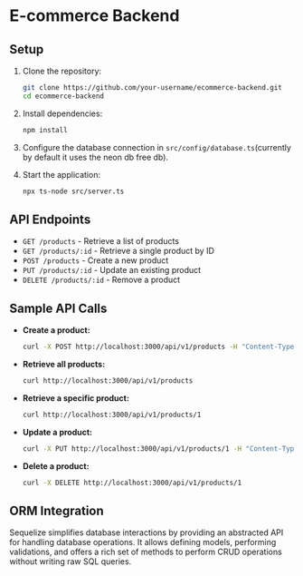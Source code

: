 # E-commerce Backend

## Setup

1. Clone the repository:
    ```bash
    git clone https://github.com/your-username/ecommerce-backend.git
    cd ecommerce-backend
    ```

2. Install dependencies:
    ```bash
    npm install
    ```

3. Configure the database connection in `src/config/database.ts`(currently by default it uses the neon db free db).

4. Start the application:
    ```bash
    npx ts-node src/server.ts
    ```

## API Endpoints

- `GET /products` - Retrieve a list of products
- `GET /products/:id` - Retrieve a single product by ID
- `POST /products` - Create a new product
- `PUT /products/:id` - Update an existing product
- `DELETE /products/:id` - Remove a product

## Sample API Calls

- **Create a product:**
    ```bash
    curl -X POST http://localhost:3000/api/v1/products -H "Content-Type: application/json" -d '{"name": "Product 1", "description": "Product description", "price": 10.99, "inventory": 100}'
    ```

- **Retrieve all products:**
    ```bash
    curl http://localhost:3000/api/v1/products
    ```

- **Retrieve a specific product:**
    ```bash
    curl http://localhost:3000/api/v1/products/1
    ```

- **Update a product:**
    ```bash
    curl -X PUT http://localhost:3000/api/v1/products/1 -H "Content-Type: application/json" -d '{"price": 12.99}'
    ```

- **Delete a product:**
    ```bash
    curl -X DELETE http://localhost:3000/api/v1/products/1
    ```

## ORM Integration

Sequelize simplifies database interactions by providing an abstracted API for handling database operations. It allows defining models, performing validations, and offers a rich set of methods to perform CRUD operations without writing raw SQL queries.
